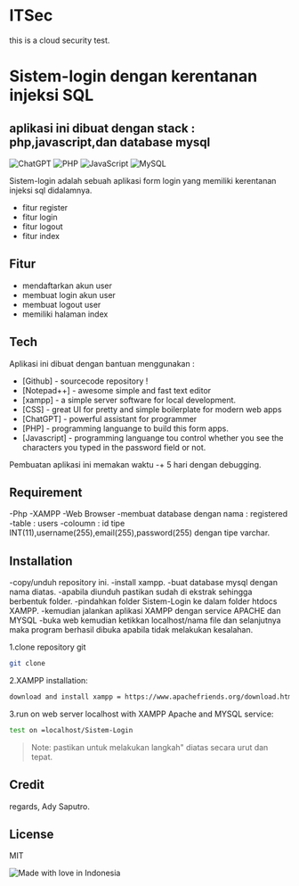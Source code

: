 # ITSec
this is a  cloud security test.

# Sistem-login dengan kerentanan injeksi SQL
## aplikasi ini dibuat dengan stack : php,javascript,dan database mysql

![ChatGPT](https://img.shields.io/badge/chatGPT-74aa9c?style=for-the-badge&logo=openai&logoColor=white)
![PHP](https://img.shields.io/badge/php-%23777BB4.svg?style=for-the-badge&logo=php&logoColor=white)
![JavaScript](https://img.shields.io/badge/javascript-%23323330.svg?style=for-the-badge&logo=javascript&logoColor=%23F7DF1E)
![MySQL](https://img.shields.io/badge/mysql-4479A1.svg?style=for-the-badge&logo=mysql&logoColor=white)


Sistem-login adalah sebuah aplikasi form login yang memiliki kerentanan injeksi sql didalamnya.

- fitur register
- fitur login
- fitur logout
- fitur index

## Fitur

- mendaftarkan akun user
- membuat login akun user
- membuat logout user
- memiliki halaman index

## Tech

Aplikasi ini dibuat dengan bantuan menggunakan :

- [Github] - sourcecode repository !
- [Notepad++] - awesome simple and fast text editor
- [xampp] - a simple server software for local development.
- [CSS] - great UI for pretty and simple boilerplate for modern web apps
- [ChatGPT] - powerful assistant for programmer
- [PHP] - programming languange to build this form apps.
- [Javascript] - programming languange tou control whether you see the characters you typed in the password field or not.


Pembuatan aplikasi ini memakan waktu -+ 5 hari dengan debugging.

## Requirement
-Php
-XAMPP
-Web Browser
-membuat database dengan nama : registered
-table   : users
-coloumn : id tipe INT(11),username(255),email(255),password(255) dengan tipe varchar.

## Installation

-copy/unduh repository ini.
-install xampp.
-buat database mysql dengan nama diatas.
-apabila diunduh pastikan sudah di ekstrak sehingga berbentuk folder.
-pindahkan folder Sistem-Login ke dalam folder htdocs XAMPP.
-kemudian jalankan aplikasi XAMPP dengan service APACHE dan MYSQL
-buka web kemudian ketikkan localhost/nama file dan selanjutnya maka program berhasil dibuka apabila tidak melakukan kesalahan.

1.clone repository git
```sh
git clone 
```

2.XAMPP installation:

```sh
download and install xampp = https://www.apachefriends.org/download.html
```

 3.run on web server localhost with XAMPP Apache and MYSQL service:

```sh
test on =localhost/Sistem-Login
```

> Note: pastikan untuk melakukan langkah" diatas secara urut dan tepat.

## Credit
regards,
Ady Saputro.

## License

MIT

![Made with love in Indonesia](https://madewithlove.now.sh/id?heart=true&colorA=%23f40606&colorB=%23fafafa&template=plastic)
 
   
